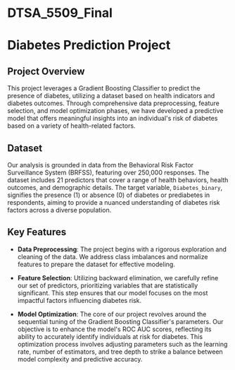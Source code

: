# DTSA_5509_Final

# Diabetes Prediction Project

## Project Overview

This project leverages a Gradient Boosting Classifier to predict the presence of diabetes, utilizing a dataset based on health indicators and diabetes outcomes. Through comprehensive data preprocessing, feature selection, and model optimization phases, we have developed a predictive model that offers meaningful insights into an individual's risk of diabetes based on a variety of health-related factors.

## Dataset

Our analysis is grounded in data from the Behavioral Risk Factor Surveillance System (BRFSS), featuring over 250,000 responses. The dataset includes 21 predictors that cover a range of health behaviors, health outcomes, and demographic details. The target variable, `Diabetes_binary`, signifies the presence (1) or absence (0) of diabetes or prediabetes in respondents, aiming to provide a nuanced understanding of diabetes risk factors across a diverse population.

## Key Features

- **Data Preprocessing**: The project begins with a rigorous exploration and cleaning of the data. We address class imbalances and normalize features to prepare the dataset for effective modeling.

- **Feature Selection**: Utilizing backward elimination, we carefully refine our set of predictors, prioritizing variables that are statistically significant. This step ensures that our model focuses on the most impactful factors influencing diabetes risk.

- **Model Optimization**: The core of our project revolves around the sequential tuning of the Gradient Boosting Classifier's parameters. Our objective is to enhance the model's ROC AUC scores, reflecting its ability to accurately identify individuals at risk for diabetes. This optimization process involves adjusting parameters such as the learning rate, number of estimators, and tree depth to strike a balance between model complexity and predictive accuracy.
